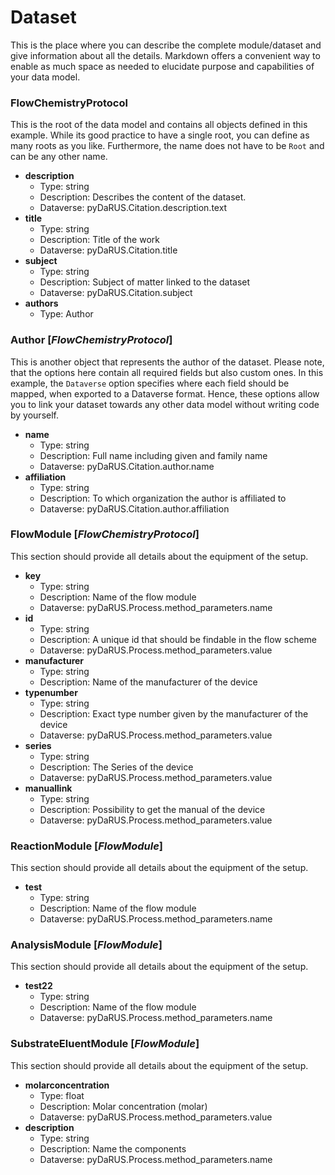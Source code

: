 # Dataset

This is the place where you can describe the complete module/dataset and give information about all the details. Markdown offers a convenient way to enable as much space as needed to elucidate purpose and capabilities of your data model.

### FlowChemistryProtocol

This is the root of the data model and contains all objects defined in this example. While its good practice to have a single root, you can define as many roots as you like. Furthermore, the name does not have to be ```Root``` and can be any other name.

- __description__
  - Type: string
  - Description: Describes the content of the dataset.
  - Dataverse: pyDaRUS.Citation.description.text
- __title__
  - Type: string
  - Description: Title of the work
  - Dataverse: pyDaRUS.Citation.title
- __subject__
  - Type: string
  - Description: Subject of matter linked to the dataset
  - Dataverse: pyDaRUS.Citation.subject
- __authors__
  - Type: Author

### Author [_FlowChemistryProtocol_]

This is another object that represents the author of the dataset. Please note, that the options here contain all required fields but also custom ones. In this example, the ```Dataverse``` option specifies where each field should be mapped, when exported to a Dataverse format. Hence, these options allow you to link your dataset towards any other data model without writing code by yourself.

- __name__
  - Type: string
  - Description: Full name including given and family name
  - Dataverse: pyDaRUS.Citation.author.name
- __affiliation__
  - Type: string
  - Description: To which organization the author is affiliated to
  - Dataverse: pyDaRUS.Citation.author.affiliation
  
### FlowModule [_FlowChemistryProtocol_]

This section should provide all details about the equipment of the setup.

- __key__
  - Type: string
  - Description: Name of the flow module
  - Dataverse: pyDaRUS.Process.method_parameters.name
- __id__
  - Type: string
  - Description: A unique id that should be findable in the flow scheme
  - Dataverse: pyDaRUS.Process.method_parameters.value
- __manufacturer__
  - Type: string
  - Description: Name of the manufacturer of the device
- __typenumber__
  - Type: string
  - Description: Exact type number given by the manufacturer of the device
  - Dataverse: pyDaRUS.Process.method_parameters.value
- __series__
  - Type: string
  - Description: The Series of the device
  - Dataverse: pyDaRUS.Process.method_parameters.value
- __manuallink__
  - Type: string
  - Description: Possibility to get the manual of the device
  - Dataverse: pyDaRUS.Process.method_parameters.value

### ReactionModule [_FlowModule_]

This section should provide all details about the equipment of the setup.

- __test__
  - Type: string
  - Description: Name of the flow module
  - Dataverse: pyDaRUS.Process.method_parameters.name

### AnalysisModule [_FlowModule_]

This section should provide all details about the equipment of the setup.

- __test22__
  - Type: string
  - Description: Name of the flow module
  - Dataverse: pyDaRUS.Process.method_parameters.name

### SubstrateEluentModule [_FlowModule_]

This section should provide all details about the equipment of the setup.

- __molarconcentration__
  - Type: float
  - Description: Molar concentration (molar)
  - Dataverse: pyDaRUS.Process.method_parameters.value
- __description__
  - Type: string
  - Description: Name the components
  - Dataverse: pyDaRUS.Process.method_parameters.name
